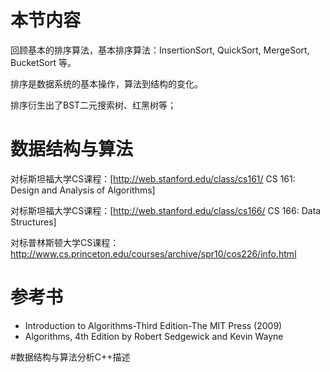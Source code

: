 # 本节内容

回顾基本的排序算法，基本排序算法：InsertionSort, QuickSort, MergeSort, BucketSort 等。

排序是数据系统的基本操作，算法到结构的变化。

排序衍生出了BST二元搜索树、红黑树等；


# 数据结构与算法 

对标斯坦福大学CS课程：[http://web.stanford.edu/class/cs161/ CS 161: Design and Analysis of Algorithms]

对标斯坦福大学CS课程：[http://web.stanford.edu/class/cs166/ CS 166: Data Structures]

对标普林斯顿大学CS课程： http://www.cs.princeton.edu/courses/archive/spr10/cos226/info.html

# 参考书

- Introduction to Algorithms-Third Edition-The MIT Press (2009)
- Algorithms, 4th Edition by Robert Sedgewick and Kevin Wayne 

#数据结构与算法分析C++描述
